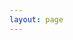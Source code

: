 ```yaml
---
layout: page
---
```


<script setup lang='ts'>
import {
  VPTeamPage,
  VPTeamPageTitle,
  VPTeamMembers,
  VPTeamPageSection
} from 'vitepress/theme'

interface TeamMember {
  avatar: string;
  name: string;
  github: string;
  description: string;
  link: string;
}

function getAvatarUrl(name: string) {
  return `https://github.com/${name}.png`;
}

const externalSvg = '<svg role="img" viewBox="0 0 24 24" xmlns="http://www.w3.org/2000/svg"><title>Personal site</title><path d="M14 5C13.4477 5 13 4.55228 13 4C13 3.44772 13.4477 3 14 3H20C20.5523 3 21 3.44772 21 4V10C21 10.5523 20.5523 11 20 11C19.4477 11 19 10.5523 19 10V6.41421L11.7071 13.7071C11.3166 14.0976 10.6834 14.0976 10.2929 13.7071C9.90237 13.3166 9.90237 12.6834 10.2929 12.2929L17.5858 5H14ZM5 7C4.44772 7 4 7.44772 4 8V19C4 19.5523 4.44772 20 5 20H16C16.5523 20 17 19.5523 17 19V14.4375C17 13.8852 17.4477 13.4375 18 13.4375C18.5523 13.4375 19 13.8852 19 14.4375V19C19 20.6569 17.6569 22 16 22H5C3.34315 22 2 20.6569 2 19V8C2 6.34315 3.34315 5 5 5H9.5625C10.1148 5 10.5625 5.44772 10.5625 6C10.5625 6.55228 10.1148 7 9.5625 7H5Z"/></svg>'

const teamMembers: TeamMember[] = [
  {
    name: "Riccardo Brasca",
    github: "riccardobrasca",
    description: "Speaker",
    link: "https://webusers.imj-prg.fr/~riccardo.brasca/"
  },
  {
    name: "Oliver Butterley",
    github: "oliver-butterley",
    description: "Local organizer - contact for practical stuff",
    link: "https://www.mat.uniroma2.it/butterley/"
  },
  {
    name: "Kevin Buzzard",
    github: "kbuzzard",
    description: "Speaker",
    link: "http://wwwf.imperial.ac.uk/~buzzard/"
  },
  {
    name: "Floris van Doorn",
    github: "fpvandoorn",
    description: "Speaker and scientific organizer",
    link: "https://github.com/fpvandoorn"
  },
  {
    name: "Rafael Greenblatt",
    github: "RafaelGreenblatt",
    description: "Local organizer",
    link: "https://www.mat.uniroma2.it/~greenblatt/"
  },
  {
    name: "Marco Lenci",
    github: "marcolenci",
    description: "Local organizer",
    link: "https://www.unibo.it/sitoweb/marco.lenci/"
  },
  {
    name: "Filippo A. E. Nuccio Mortarino Majno di Capriglio",
    github: "faenuccio",
    description: "Speaker",
    link: "https://perso.univ-st-etienne.fr/nf51454h/"
  },
  {
    name: "Gihan Marasingha",
    github: "gihanmarasingha",
    description: "Speaker and scientific organizer",
    link: "https://mathematics.exeter.ac.uk/staff/gm299?sm=gm299"
  },
  {
    name: "Yoh Tanimoto",
    github: "yoh-tanimoto",
    description: "Local organizer",
    link: "https://www.mat.uniroma2.it/~tanimoto/"
  },
].map((element) => {
  return {
    name: element.name,
    github: element.github,
    title: element.description,
    links: [
        { icon: 'github', link: 'https://github.com/' + element.github },
        { icon: {svg: externalSvg}, link: element.link }
        ],
    avatar: getAvatarUrl(element.github),
  };
}).map(value => ({ value, sort: Math.random() }))
  .sort((a, b) => a.sort - b.sort)
  .map(({ value }) => value);

</script>

<VPTeamPage>
  <VPTeamPageTitle>
    <template #title>Event Team</template>
  </VPTeamPageTitle>
  <VPTeamMembers size="small" :members="teamMembers" />
</VPTeamPage>
